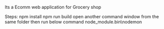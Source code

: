 Its a Ecomm web application for Grocery shop

Steps:
npm install
npm run build
open another command window from the same folder then run below command
node_module\.bin\nodemon

